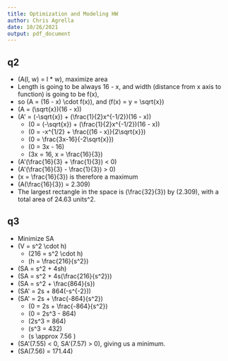 ```yaml
---
title: Optimization and Modeling HW
author: Chris Agrella
date: 10/26/2021
output: pdf_document
---
```


## q2

- \(A(l, w) = l * w\), maximize area
- Length is going to be always 16 - x, and width (distance from x axis to function) is going to be f(x),
- so \(A = (16 - x) \cdot f(x)\), and \(f(x) = y = \sqrt{x}\)
- \(A = (\sqrt{x})(16 - x)\)
- \(A' = (-\sqrt{x}) + (\frac{1}{2}x^{-1/2})(16 - x)\)
  - \(0 = (-\sqrt{x}) + (\frac{1}{2}x^{-1/2})(16 - x)\)
  - \(0 = -x^{1/2} + \frac{(16 - x)}{2\sqrt{x}}\)
  - \(0 = \frac{3x-16}{-2\sqrt{x}}\)
  - \(0 = 3x - 16\)
  - \(3x = 16, x = \frac{16}{3}\)
- \(A'(\frac{16}{3} + \frac{1}{3}) < 0\)
- \(A'(\frac{16}{3} - \frac{1}{3}) > 0\)
- \(x = \frac{16}{3}\) is therefore a maximum 
- \(A(\frac{16}{3}) = 2.309\)
- The largest rectangle in the space is \(\frac{32}{3}\) by \(2.309\), with a total area of 24.63 units^2.

## q3

- Minimize SA
- \(V = s^2 \cdot h\)
  - \(216 = s^2 \cdot h\)
  - \(h = \frac{216}{s^2}\)
- \(SA = s^2 + 4sh\)
- \(SA = s^2 + 4s(\frac{216}{s^2})\)
- \(SA = s^2 + \frac{864}{s}\)
- \(SA' = 2s + 864(-s^{-2})\)
- \(SA' = 2s + \frac{-864}{s^2}\)
  - \(0 = 2s + \frac{-864}{s^2}\)
  - \(0 = 2s^3 - 864\)
  - \(2s^3 = 864\)
  - \(s^3 = 432\)
  - \(s \approx 7.56 \)
- \(SA'(7.55) < 0, SA'(7.57) > 0\), giving us a minimum.
- \(SA(7.56) = 171.44\)
